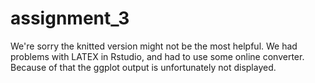 # assignment_3
We're sorry the knitted version might not be the most helpful. We had problems with LATEX in Rstudio, and had to use some online converter. Because of that the ggplot output is unfortunately not displayed.
